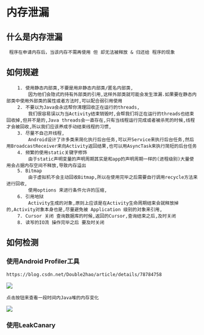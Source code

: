 # 内存泄漏

## 什么是内存泄漏

     程序在申请内存后，当该内存不需再使用 但 却无法被释放 & 归还给 程序的现象
     
## 如何规避

        1. 使用静态内部类,不要是用非静态内部类/匿名内部类,
            因为他们会隐式的持有外部类的引用,这样外部类就可能会发生泄漏.如果要在静态内部类中使用外部类的属性或者方法时,可以配合弱引用使用
        2. 不要以为Java会永远帮你清理回收正在运行的threads,
            我们很容易误以为当Activity结束销毁时,会帮我们将正在运行的threads也结束回收掉,但并不是的,Java threads会一直存在,只有当线程运行完成或者被杀死的时候,线程才会被回收,所以我们应该养成手动结束线程的习惯,
        3. 尽量不自己开线程,
            Android设计了许多类来简化执行后台任务,可以开Service来执行后台任务,然后用BroadcastReceiver来向Activity返回结果,也可以用AsyncTask来执行简短的后台任务
        4. 频繁的使用static关键字修饰
            由于static声明变量的声明周期其实是和app的声明周期一样的(进程级别)大量使用会占据内存空间不释放,导致内存溢出
        5. Bitmap
            由于虚拟机不会主动回收Bitmap,所以在使用完毕之后需要自行调用recycle方法来进行回收,
            使用options 来进行条件允许的压缩,
        6. 引用地狱
            Activity生成的对象,原则上应该是在Activity生命周期结束会就释放掉的,Activity对象本身也是,尽量避免被 Application 级别的对象来引用,
        7. Cursor 关闭 查询数据库的时候,返回的Cursor,查询结束之后,及时关闭
        8. 读写的IO流 操作完毕之后 要及时关闭  


## 如何检测

### 使用Android Profiler工具

    https://blog.csdn.net/Double2hao/article/details/78784758

![](https://upload-images.jianshu.io/upload_images/61189-ba83dcb96c4a5674.jpg)

    点击按钮来查看一段时间内Java堆的内存变化

![](https://upload-images.jianshu.io/upload_images/61189-edeec0568fd8e3fc.jpg)

### 使用LeakCanary

    
